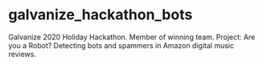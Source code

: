 # galvanize_hackathon_bots
Galvanize 2020 Holiday Hackathon. Member of winning team. 
Project: Are you a Robot? Detecting bots and spammers in Amazon digital music reviews.

